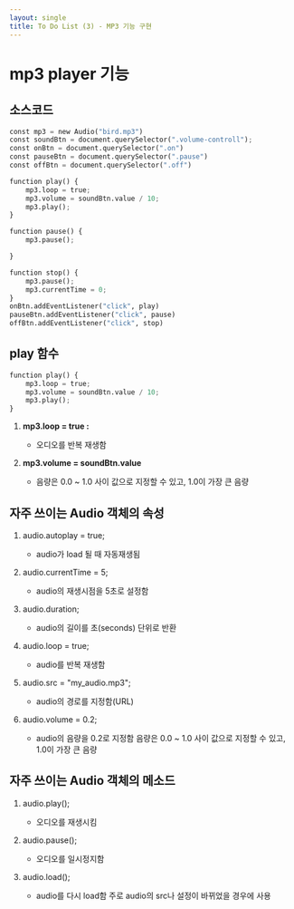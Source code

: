 ```yaml
---
layout: single
title: To Do List (3) - MP3 기능 구현
---
```

# mp3 player 기능 

## 소스코드 


```python
const mp3 = new Audio("bird.mp3")
const soundBtn = document.querySelector(".volume-controll");
const onBtn = document.querySelector(".on")
const pauseBtn = document.querySelector(".pause")
const offBtn = document.querySelector(".off")

function play() {
    mp3.loop = true;
    mp3.volume = soundBtn.value / 10;
    mp3.play();
}

function pause() {
    mp3.pause();

}

function stop() {
    mp3.pause();
    mp3.currentTime = 0;
}
onBtn.addEventListener("click", play)
pauseBtn.addEventListener("click", pause)
offBtn.addEventListener("click", stop)
```

## play 함수 


```python
function play() {
    mp3.loop = true;
    mp3.volume = soundBtn.value / 10;
    mp3.play();
}
```

1. **mp3.loop = true :**   
    + 오디오를 반복 재생함 

2. **mp3.volume = soundBtn.value**   
    + 음량은 0.0 ~ 1.0 사이 값으로 지정할 수 있고, 1.0이 가장 큰 음량


## 자주 쓰이는 Audio 객체의 속성

1. audio.autoplay = true;
    + audio가 load 될 때 자동재생됨

     
2. audio.currentTime = 5;
    + audio의 재생시점을 5초로 설정함

   
3. audio.duration;
    + audio의 길이를 초(seconds) 단위로 반환

   
4. audio.loop = true;
    + audio를 반복 재생함

   
5. audio.src = "my_audio.mp3";
    + audio의 경로를 지정함(URL)

   
6. audio.volume = 0.2;
    + audio의 음량을 0.2로 지정함
      음량은 0.0 ~ 1.0 사이 값으로 지정할 수 있고, 1.0이 가장 큰 음량
   
## 자주 쓰이는 Audio 객체의 메소드

1. audio.play();
    + 오디오를 재생시킴 

   
2. audio.pause();
    + 오디오를 일시정지함 
   
3. audio.load();
    + audio를 다시 load함
      주로 audio의 src나 설정이 바뀌었을 경우에 사용
   
